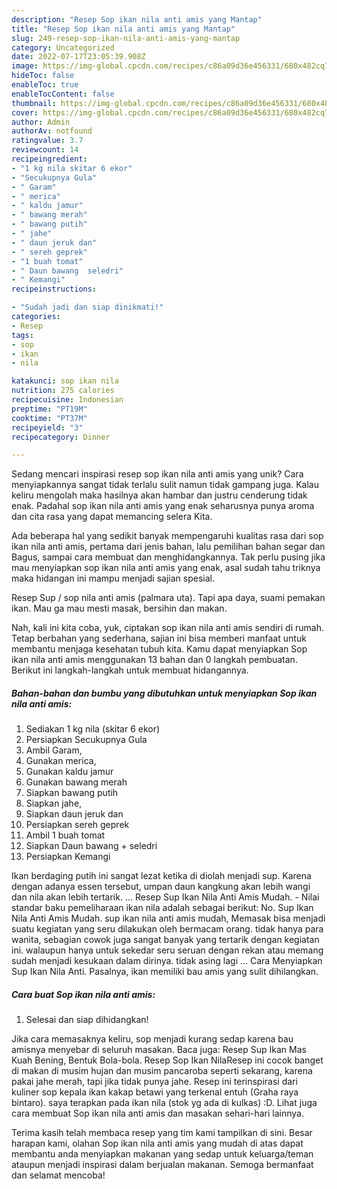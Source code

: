 ```yaml
---
description: "Resep Sop ikan nila anti amis yang Mantap"
title: "Resep Sop ikan nila anti amis yang Mantap"
slug: 249-resep-sop-ikan-nila-anti-amis-yang-mantap
category: Uncategorized
date: 2022-07-17T23:05:39.908Z
image: https://img-global.cpcdn.com/recipes/c86a09d36e456331/680x482cq70/sop-ikan-nila-anti-amis-foto-resep-utama.jpg
hideToc: false
enableToc: true
enableTocContent: false
thumbnail: https://img-global.cpcdn.com/recipes/c86a09d36e456331/680x482cq70/sop-ikan-nila-anti-amis-foto-resep-utama.jpg
cover: https://img-global.cpcdn.com/recipes/c86a09d36e456331/680x482cq70/sop-ikan-nila-anti-amis-foto-resep-utama.jpg
author: Admin
authorAv: notfound
ratingvalue: 3.7
reviewcount: 14
recipeingredient:
- "1 kg nila skitar 6 ekor"
- "Secukupnya Gula"
- " Garam"
- " merica"
- " kaldu jamur"
- " bawang merah"
- " bawang putih"
- " jahe"
- " daun jeruk dan"
- " sereh geprek"
- "1 buah tomat"
- " Daun bawang  seledri"
- " Kemangi"
recipeinstructions:

- "Sudah jadi dan siap dinikmati!"
categories:
- Resep
tags:
- sop
- ikan
- nila

katakunci: sop ikan nila 
nutrition: 275 calories
recipecuisine: Indonesian
preptime: "PT19M"
cooktime: "PT37M"
recipeyield: "3"
recipecategory: Dinner

---
```





Sedang mencari inspirasi resep sop ikan nila anti amis yang unik? Cara menyiapkannya sangat tidak terlalu sulit namun tidak gampang juga. Kalau keliru mengolah maka hasilnya akan hambar dan justru cenderung tidak enak. Padahal sop ikan nila anti amis yang enak seharusnya punya aroma dan cita rasa yang dapat memancing selera Kita.





Ada beberapa hal yang sedikit banyak mempengaruhi kualitas rasa dari sop ikan nila anti amis, pertama dari jenis bahan, lalu pemilihan bahan segar dan Bagus, sampai cara membuat dan menghidangkannya. Tak perlu pusing jika mau menyiapkan sop ikan nila anti amis yang enak,      asal sudah tahu triknya maka hidangan ini mampu menjadi sajian spesial.














Resep Sup / sop nila anti amis (palmara uta). Tapi apa daya, suami pemakan ikan. Mau ga mau mesti masak, bersihin dan makan.






Nah, kali ini kita coba, yuk, ciptakan sop ikan nila anti amis sendiri di rumah. Tetap berbahan yang sederhana, sajian ini bisa memberi manfaat untuk membantu menjaga kesehatan tubuh kita. Kamu dapat menyiapkan Sop ikan nila anti amis menggunakan 13 bahan dan 0 langkah pembuatan. Berikut ini langkah-langkah untuk membuat hidangannya.

<!--inarticleads1-->

##### Bahan-bahan dan bumbu yang dibutuhkan untuk menyiapkan Sop ikan nila anti amis:

1. Sediakan 1 kg nila (skitar 6 ekor)
1. Persiapkan Secukupnya Gula
1. Ambil  Garam,
1. Gunakan  merica,
1. Gunakan  kaldu jamur
1. Gunakan  bawang merah
1. Siapkan  bawang putih
1. Siapkan  jahe,
1. Siapkan  daun jeruk dan
1. Persiapkan  sereh geprek
1. Ambil 1 buah tomat
1. Siapkan  Daun bawang + seledri
1. Persiapkan  Kemangi


Ikan berdaging putih ini sangat lezat ketika di diolah menjadi sup. Karena dengan adanya essen tersebut, umpan daun kangkung akan lebih wangi dan nila akan lebih tertarik. … Resep Sup Ikan Nila Anti Amis Mudah. - Nilai standar baku pemeliharaan ikan nila adalah sebagai berikut: No. Sup Ikan Nila Anti Amis Mudah. sup ikan nila anti amis mudah, Memasak bisa menjadi suatu kegiatan yang seru dilakukan oleh bermacam orang. tidak hanya para wanita, sebagian cowok juga sangat banyak yang tertarik dengan kegiatan ini. walaupun hanya untuk sekedar seru seruan dengan rekan atau memang sudah menjadi kesukaan dalam dirinya. tidak asing lagi … Cara Menyiapkan Sup Ikan Nila Anti. Pasalnya, ikan memiliki bau amis yang sulit dihilangkan. 

<!--inarticleads2-->

##### Cara buat Sop ikan nila anti amis:


1. Selesai dan siap dihidangkan!

Jika cara memasaknya keliru, sop menjadi kurang sedap karena bau amisnya menyebar di seluruh masakan. Baca juga: Resep Sup Ikan Mas Kuah Bening, Bentuk Bola-bola. Resep Sop Ikan NilaResep ini cocok banget di makan di musim hujan dan musim pancaroba seperti sekarang, karena pakai jahe merah, tapi jika tidak punya jahe. Resep ini terinspirasi dari kuliner sop kepala ikan kakap betawi yang terkenal entuh (Graha raya bintaro). saya terapkan pada ikan nila (stok yg ada di kulkas) :D. Lihat juga cara membuat Sop ikan nila anti amis dan masakan sehari-hari lainnya. 

Terima kasih telah membaca resep yang tim kami tampilkan di sini. Besar harapan kami, olahan Sop ikan nila anti amis yang mudah di atas dapat membantu anda menyiapkan makanan yang sedap untuk keluarga/teman ataupun menjadi inspirasi dalam berjualan makanan. Semoga bermanfaat dan selamat mencoba!
